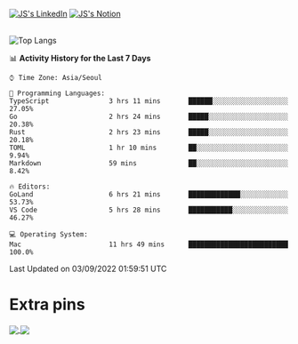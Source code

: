 
[![JS's LinkedIn](https://img.shields.io/badge/LinkedIn-blue?style=for-the-badge&logo=linkedin)](https://www.linkedin.com/in/jaeseung-lee-5a2a32139/) 
[![JS's Notion](https://img.shields.io/badge/Notion-black?style=for-the-badge&logo=notion)](https://bit.ly/ljswiki1) <br><br>
<!-- ![JS's GitHub stats](https://github-readme-stats-lemon-five.vercel.app/api?username=tkxkd0159&hide=contribs,prs,stars,issues&show_icons=true&theme=react&include_all_commits=true)   -->
![Top Langs](https://github-readme-stats-lemon-five.vercel.app/api/top-langs/?username=tkxkd0159&layout=compact&hide=jupyter%20notebook,scss,html,css&langs_count=10)  


<!--START_SECTION:waka-->
📊 **Activity History for the Last 7 Days** 

```text
⌚︎ Time Zone: Asia/Seoul

💬 Programming Languages: 
TypeScript               3 hrs 11 mins       ██████░░░░░░░░░░░░░░░░░░░   27.05% 
Go                       2 hrs 24 mins       █████░░░░░░░░░░░░░░░░░░░░   20.38% 
Rust                     2 hrs 23 mins       █████░░░░░░░░░░░░░░░░░░░░   20.18% 
TOML                     1 hr 10 mins        ██░░░░░░░░░░░░░░░░░░░░░░░   9.94% 
Markdown                 59 mins             ██░░░░░░░░░░░░░░░░░░░░░░░   8.42%

🔥 Editors: 
GoLand                   6 hrs 21 mins       █████████████░░░░░░░░░░░░   53.73% 
VS Code                  5 hrs 28 mins       ███████████░░░░░░░░░░░░░░   46.27%

💻 Operating System: 
Mac                      11 hrs 49 mins      █████████████████████████   100.0%

```


 Last Updated on 03/09/2022 01:59:51 UTC
<!--END_SECTION:waka-->

# Extra pins
<a href="https://github.com/tkxkd0159/tkxkd0159.github.io">
  <img align="center" src="https://github-readme-stats-lemon-five.vercel.app/api/pin/?username=tkxkd0159&repo=nft-card-game&theme=react" />
</a>
<a href="https://github.com/tkxkd0159/dsalgo">
  <img align="center" src="https://github-readme-stats-lemon-five.vercel.app/api/pin/?username=tkxkd0159&repo=dsalgo&theme=react" />
</a>

<!---
- 🔭 I’m currently working on ...
- 🌱 I’m currently learning blockchain and distributed network
- 👯 I’m looking to collaborate on ...
- 🤔 I’m looking for help with ...
- 💬 Ask me about ...
- 📫 How to reach me: ...
- 😄 Pronouns: ...
- ⚡ Fun fact: ...
-->
